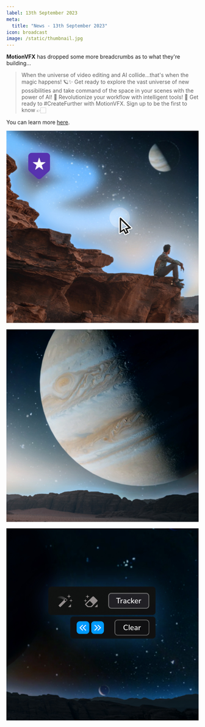 ```yaml
---
label: 13th September 2023
meta:
  title: "News - 13th September 2023"
icon: broadcast
image: /static/thumbnail.jpg
---
```


**MotionVFX** has dropped some more breadcrumbs as to what they're building...

> When the universe of video editing and AI collide...that's when the magic happens! 🪐✨
> Get ready to explore the vast universe of new possibilities and take command of the space in your scenes with the power of AI! 🚀
> Revolutionize your workflow with intelligent tools! 🦾 Get ready to #CreateFurther with MotionVFX.
> Sign up to be the first to know 👉🏻

You can learn more [here](https://www.motionvfx.com/go-beyond-possible).

![](/static/motionvfx-sept13-01.jpeg)

![](/static/motionvfx-sept13-02.jpeg)

![](/static/motionvfx-sept13-03.jpeg)